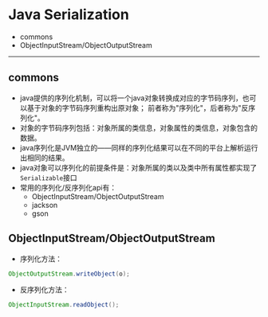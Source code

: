 # Java Serialization
* commons
* ObjectInputStream/ObjectOutputStream

---
## commons
* java提供的序列化机制，可以将一个java对象转换成对应的字节码序列，也可以基于对象的字节码序列重构出原对象；
前者称为"序列化"，后者称为"反序列化"。
* 对象的字节码序列包括：对象所属的类信息，对象属性的类信息，对象包含的数据。
* java序列化是JVM独立的——同样的序列化结果可以在不同的平台上解析运行出相同的结果。
* java对象可以序列化的前提条件是：对象所属的类以及类中所有属性都实现了`Serializable`接口
* 常用的序列化/反序列化api有：
    - ObjectInputStream/ObjectOutputStream
    - jackson
    - gson

## ObjectInputStream/ObjectOutputStream
* 序列化方法：
```java
ObjectOutputStream.writeObject(o);
```
* 反序列化方法：
```java
ObjectInputStream.readObject();
```

